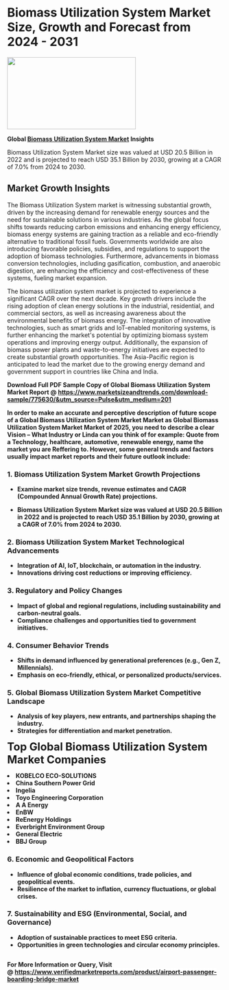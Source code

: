 <H1>Biomass Utilization System Market Size, Growth and Forecast from 2024 - 2031</H1><img class="aligncenter size-medium wp-image-584254" src="https://thirdeyenews.in/wp-content/uploads/2024/09/Global-Market-Research-300x168.jpeg" alt="" width="300" height="168" /><p><strong>Global&nbsp;<a href="https://www.marketsizeandtrends.com/download-sample/775630/&amp;utm_source=Pulse&amp;utm_medium=201">Biomass Utilization System Market</a> Insights</strong></p><p>Biomass Utilization System Market size was valued at USD 20.5 Billion in 2022 and is projected to reach USD 35.1 Billion by 2030, growing at a CAGR of 7.0% from 2024 to 2030.</p><p><h2>Market Growth Insights</h2> <p>The Biomass Utilization System market is witnessing substantial growth, driven by the increasing demand for renewable energy sources and the need for sustainable solutions in various industries. As the global focus shifts towards reducing carbon emissions and enhancing energy efficiency, biomass energy systems are gaining traction as a reliable and eco-friendly alternative to traditional fossil fuels. Governments worldwide are also introducing favorable policies, subsidies, and regulations to support the adoption of biomass technologies. Furthermore, advancements in biomass conversion technologies, including gasification, combustion, and anaerobic digestion, are enhancing the efficiency and cost-effectiveness of these systems, fueling market expansion.</p> <p><strong></strong></p> <p>The biomass utilization system market is projected to experience a significant CAGR over the next decade. Key growth drivers include the rising adoption of clean energy solutions in the industrial, residential, and commercial sectors, as well as increasing awareness about the environmental benefits of biomass energy. The integration of innovative technologies, such as smart grids and IoT-enabled monitoring systems, is further enhancing the market's potential by optimizing biomass system operations and improving energy output. Additionally, the expansion of biomass power plants and waste-to-energy initiatives are expected to create substantial growth opportunities. The Asia-Pacific region is anticipated to lead the market due to the growing energy demand and government support in countries like China and India. <p><strong></p><p><span class=""><strong>Download Full PDF Sample Copy of Global Biomass Utilization System Market Report</strong> @ <a href="https://www.marketsizeandtrends.com/download-sample/775630/&amp;utm_source=Pulse&amp;utm_medium=201" target="_blank">https://www.marketsizeandtrends.com/download-sample/775630/&amp;utm_source=Pulse&amp;utm_medium=201</a></span></p><p>In order to make an accurate and perceptive description of future scope of a Global&nbsp;Biomass Utilization System Market Market as Global&nbsp;Biomass Utilization System Market Market of 2025, you need to describe a clear Vision &ndash; What Industry or Linda can you think of for example: Quote from a Technology, healthcare, automotive, renewable energy, name the market you are Reffering to. However, some general trends and factors usually impact market reports and their future outlook include:</p><h3>1.&nbsp;<strong>Biomass Utilization System Market Growth Projections</strong></h3><ul><li>Examine market size trends, revenue estimates and CAGR (Compounded Annual Growth Rate) projections.</li><li><p>Biomass Utilization System Market size was valued at USD 20.5 Billion in 2022 and is projected to reach USD 35.1 Billion by 2030, growing at a CAGR of 7.0% from 2024 to 2030.</p></li></ul><h3>2.&nbsp;<strong>Biomass Utilization System Market Technological Advancements</strong></h3><ul><li>Integration of AI, IoT, blockchain, or automation in the industry.</li><li>Innovations driving cost reductions or improving efficiency.</li></ul><h3>3.&nbsp;<strong>Regulatory and Policy Changes</strong></h3><ul><li>Impact of global and regional regulations, including sustainability and carbon-neutral goals.</li><li>Compliance challenges and opportunities tied to government initiatives.</li></ul><h3>4.&nbsp;<strong>Consumer Behavior Trends</strong></h3><ul><li>Shifts in demand influenced by generational preferences (e.g., Gen Z, Millennials).</li><li>Emphasis on eco-friendly, ethical, or personalized products/services.</li></ul><h3>5.&nbsp;<strong>Global Biomass Utilization System Market Competitive Landscape</strong></h3><ul><li>Analysis of key players, new entrants, and partnerships shaping the industry.</li><li>Strategies for differentiation and market penetration.</li></ul><p data-pm-slice="1 1 []"><span style="color: inherit; font-family: inherit; font-size: 25px;">Top Global Biomass Utilization System Market Companies</span></p><div class="" data-test-id=""><p><li>KOBELCO ECO-SOLUTIONS</li><li> China Southern Power Grid</li><li> Ingelia</li><li> Toyo Engineering Corporation</li><li> A A Energy</li><li> EnBW</li><li> ReEnergy Holdings</li><li> Everbright Environment Group</li><li> General Electric</li><li> BBJ Group</li></p></div><h3>6.&nbsp;<strong>Economic and Geopolitical Factors</strong></h3><ul><li>Influence of global economic conditions, trade policies, and geopolitical events.</li><li>Resilience of the market to inflation, currency fluctuations, or global crises.</li></ul><h3>7.&nbsp;<strong>Sustainability and ESG (Environmental, Social, and Governance)</strong></h3><ul><li>Adoption of sustainable practices to meet ESG criteria.</li><li>Opportunities in green technologies and circular economy principles.</li></ul><h2><strong style="font-size: 14px;">For More Information or Query, Visit @&nbsp;</strong><a style="background-color: #ffffff; font-size: 14px;" href="https://www.marketsizeandtrends.com/report/biomass-utilization-system-market/" target="_blank">https://www.verifiedmarketreports.com/product/airport-passenger-boarding-bridge-market</a></h2>
